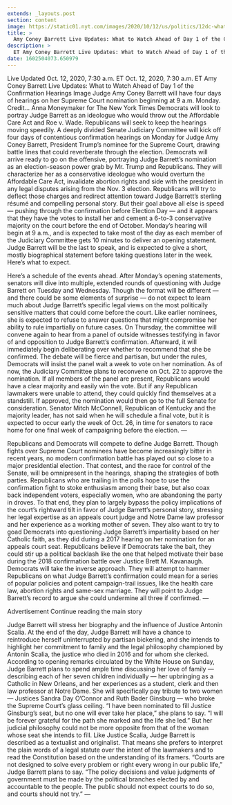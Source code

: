 ```yaml
--- 
extends: _layouts.post 
section: content 
image: https://static01.nyt.com/images/2020/10/12/us/politics/12dc-whattowatch-barrett/merlin_177911667_9333fe80-5132-44d0-bc2a-863487b4e4f1-articleLarge.jpg 
title: > 
  Amy Coney Barrett Live Updates: What to Watch Ahead of Day 1 of the Confirmation Hearings 
description: > 
  ET Amy Coney Barrett Live Updates: What to Watch Ahead of Day 1 of the Confirmation Hearings Image Judge Amy Coney Barrett will have four days of hearings on her Supreme Court nomination beginning at 9 a.m. Monday.Judge Barrett will be the last to speak, and is expected to give a short, mostly biographical statement before taking questions later in the week.After Monday’s opening statements, senators will dive into multiple, extended rounds of questioning with Judge Barrett on Tuesday and Wednesday.On Thursday, the committee will convene again to hear from a panel of outside witnesses testifying in favor of and opposition to Judge Barrett’s confirmation.“Courts are not designed to solve every problem or right every wrong in our public life,” Judge Barrett plans to say. 
date: 1602504073.650979 
--- 
```

Live Updated Oct. 12, 2020, 7:30 a.m. ET Oct. 12, 2020, 7:30 a.m. ET Amy Coney Barrett Live Updates: What to Watch Ahead of Day 1 of the Confirmation Hearings Image Judge Amy Coney Barrett will have four days of hearings on her Supreme Court nomination beginning at 9 a.m. Monday. Credit... Anna Moneymaker for The New York Times Democrats will look to portray Judge Barrett as an ideologue who would throw out the Affordable Care Act and Roe v. Wade. Republicans will seek to keep the hearings moving speedily. A deeply divided Senate Judiciary Committee will kick off four days of contentious confirmation hearings on Monday for Judge Amy Coney Barrett, President Trump’s nominee for the Supreme Court, drawing battle lines that could reverberate through the election. Democrats will arrive ready to go on the offensive, portraying Judge Barrett’s nomination as an election-season power grab by Mr. Trump and Republicans. They will characterize her as a conservative ideologue who would overturn the Affordable Care Act, invalidate abortion rights and side with the president in any legal disputes arising from the Nov. 3 election. Republicans will try to deflect those charges and redirect attention toward Judge Barrett’s sterling résumé and compelling personal story. But their goal above all else is speed — pushing through the confirmation before Election Day — and it appears that they have the votes to install her and cement a 6-to-3 conservative majority on the court before the end of October. Monday’s hearing will begin at 9 a.m., and is expected to take most of the day as each member of the Judiciary Committee gets 10 minutes to deliver an opening statement. Judge Barrett will be the last to speak, and is expected to give a short, mostly biographical statement before taking questions later in the week. Here’s what to expect.

Here’s a schedule of the events ahead. After Monday’s opening statements, senators will dive into multiple, extended rounds of questioning with Judge Barrett on Tuesday and Wednesday. Though the format will be different — and there could be some elements of surprise — do not expect to learn much about Judge Barrett’s specific legal views on the most politically sensitive matters that could come before the court. Like earlier nominees, she is expected to refuse to answer questions that might compromise her ability to rule impartially on future cases. On Thursday, the committee will convene again to hear from a panel of outside witnesses testifying in favor of and opposition to Judge Barrett’s confirmation. Afterward, it will immediately begin deliberating over whether to recommend that she be confirmed. The debate will be fierce and partisan, but under the rules, Democrats will insist the panel wait a week to vote on her nomination. As of now, the Judiciary Committee plans to reconvene on Oct. 22 to approve the nomination. If all members of the panel are present, Republicans would have a clear majority and easily win the vote. But if any Republican lawmakers were unable to attend, they could quickly find themselves at a standstill. If approved, the nomination would then go to the full Senate for consideration. Senator Mitch McConnell, Republican of Kentucky and the majority leader, has not said when he will schedule a final vote, but it is expected to occur early the week of Oct. 26, in time for senators to race home for one final week of campaigning before the election. —

Republicans and Democrats will compete to define Judge Barrett. Though fights over Supreme Court nominees have become increasingly bitter in recent years, no modern confirmation battle has played out so close to a major presidential election. That contest, and the race for control of the Senate, will be omnipresent in the hearings, shaping the strategies of both parties. Republicans who are trailing in the polls hope to use the confirmation fight to stoke enthusiasm among their base, but also coax back independent voters, especially women, who are abandoning the party in droves. To that end, they plan to largely bypass the policy implications of the court’s rightward tilt in favor of Judge Barrett’s personal story, stressing her legal expertise as an appeals court judge and Notre Dame law professor and her experience as a working mother of seven. They also want to try to goad Democrats into questioning Judge Barrett’s impartiality based on her Catholic faith, as they did during a 2017 hearing on her nomination for an appeals court seat. Republicans believe if Democrats take the bait, they could stir up a political backlash like the one that helped motivate their base during the 2018 confirmation battle over Justice Brett M. Kavanaugh. Democrats will take the inverse approach. They will attempt to hammer Republicans on what Judge Barrett’s confirmation could mean for a series of popular policies and potent campaign-trail issues, like the health care law, abortion rights and same-sex marriage. They will point to Judge Barrett’s record to argue she could undermine all three if confirmed. —

Advertisement Continue reading the main story

Judge Barrett will stress her biography and the influence of Justice Antonin Scalia. At the end of the day, Judge Barrett will have a chance to reintroduce herself uninterrupted by partisan bickering, and she intends to highlight her commitment to family and the legal philosophy championed by Antonin Scalia, the justice who died in 2016 and for whom she clerked. According to opening remarks circulated by the White House on Sunday, Judge Barrett plans to spend ample time discussing her love of family — describing each of her seven children individually — her upbringing as a Catholic in New Orleans, and her experiences as a student, clerk and then law professor at Notre Dame. She will specifically pay tribute to two women — Justices Sandra Day O’Connor and Ruth Bader Ginsburg — who broke the Supreme Court’s glass ceiling. “I have been nominated to fill Justice Ginsburg’s seat, but no one will ever take her place,” she plans to say. “I will be forever grateful for the path she marked and the life she led.” But her judicial philosophy could not be more opposite from that of the woman whose seat she intends to fill. Like Justice Scalia, Judge Barrett is described as a textualist and originalist. That means she prefers to interpret the plain words of a legal statute over the intent of the lawmakers and to read the Constitution based on the understanding of its framers. “Courts are not designed to solve every problem or right every wrong in our public life,” Judge Barrett plans to say. “The policy decisions and value judgments of government must be made by the political branches elected by and accountable to the people. The public should not expect courts to do so, and courts should not try.” —